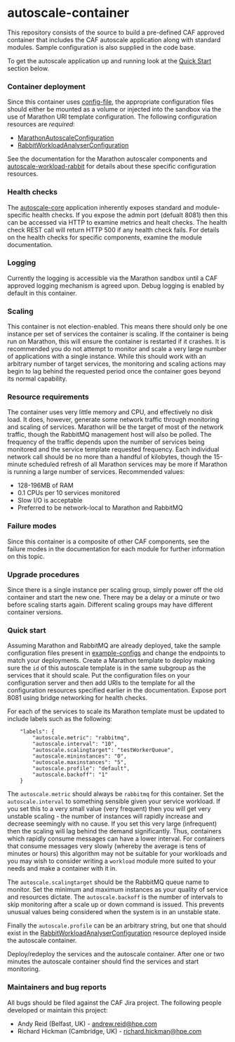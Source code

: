 # autoscale-container

This repository consists of the source to build a pre-defined CAF approved
container that includes the CAF autoscale application along with
standard modules. Sample configuration is also supplied in the code base.

To get the autoscale application up and running look at the [Quick Start](#quick-start) section below.


### Container deployment

Since this container uses [config-file](https://github.hpe.com/caf/config-file), the appropriate configuration files
should either be mounted as a volume or injected into the sandbox via the use
of Marathon URI template configuration. The following configuration resources
are *required*:

- [MarathonAutoscaleConfiguration](https://github.hpe.com/caf/autoscale-container/blob/develop/example-configs/cfg_autoscaler_marathon_MarathonAutoscaleConfiguration)
- [RabbitWorkloadAnalyserConfiguration](https://github.hpe.com/caf/autoscale-container/blob/develop/example-configs/cfg_autoscaler_marathon_RabbitWorkloadAnalyserConfiguration)

See the documentation for the Marathon autoscaler components and [autoscale-workload-rabbit](https://github.hpe.com/caf/autoscale-workload-rabbit) for details about these specific configuration
resources.


### Health checks

The [autoscale-core](https://github.hpe.com/caf/autoscale-core) application inherently exposes standard and
module-specific health checks. If you expose the admin port (defualt 8081)
then this can be accessed via HTTP to examine metrics and healt checks.
The health check REST call will return HTTP 500 if any health check fails.
For details on the health checks for specific components, examine the module
documentation.


### Logging

Currently the logging is accessible via the Marathon sandbox until a CAF
approved logging mechanism is agreed upon. Debug logging is enabled by default
in this container.


### Scaling

This container is not election-enabled. This means there should only be one
instance per set of services the container is scaling. If the container is
being run on Marathon, this will ensure the container is restarted if it
crashes. It is recommended you do not attempt to monitor and scale a very
large number of applications with a single instance. While this should work
with an arbitrary number of target services, the monitoring and scaling
actions may begin to lag behind the requested period once the container goes
beyond its normal capability.


### Resource requirements

The container uses very little memory and CPU, and effectively no disk load.
It does, however, generate some network traffic through monitoring and scaling
of services. Marathon will be the target of most of the network traffic, though
the RabbitMQ management host will also be polled. The frequency of the traffic
depends upon the number of services being monitored and the service template
requested frequency. Each individual network call should be no more than a
handful of kilobytes, though the 15-minute scheduled refresh of all Marathon
services may be more if Marathon is running a large number of services.
Recommended values:

- 128-196MB of RAM
- 0.1 CPUs per 10 services monitored
- Slow I/O is acceptable
- Preferred to be network-local to Marathon and RabbitMQ


### Failure modes

Since this container is a composite of other CAF components, see the failure
modes in the documentation for each module for further information on this
topic.


### Upgrade procedures

Since there is a single instance per scaling group, simply power off the old
container and start the new one. There may be a delay or a minute or two before
scaling starts again. Different scaling groups may have different container
versions.


### Quick start

Assuming Marathon and RabbitMQ are already deployed, take the sample
configuration files present in [example-configs](https://github.hpe.com/caf/autoscale-container/tree/develop/example-configs) and change the endpoints to
match your deployments. Create a Marathon template to deploy making sure the
`id` of this autoscale template is in the same subgroup as the services that
it should scale. Put the configuration files on your configuration server and
then add URIs to the template for all the configuration resources specified
earlier in the documentation. Expose port 8081 using bridge networking for
health checks.

For each of the services to scale its Marathon template must be updated to
include labels such as the following:

```
    "labels": {
        "autoscale.metric": "rabbitmq",
        "autoscale.interval": "10",
        "autoscale.scalingtarget": "testWorkerQueue",
        "autoscale.mininstances": "0",
        "autoscale.maxinstances": "5",
        "autoscale.profile": "default",
        "autoscale.backoff": "1"
    }
```

The `autoscale.metric` should always be `rabbitmq` for this container.
Set the `autoscale.interval` to something sensible given your service workload.
If you set this to a very small value (very frequent) then you will get very
unstable scaling - the number of instances will rapidly increase and decrease
seemingly with no cause. If you set this very large (infrequent) then the
scaling will lag behind the demand significantly. Thus, containers which
rapidly consume messages can have a lower interval. For containers that
consume messages very slowly (whereby the average is tens of minutes or hours)
this algorithm may not be suitable for your workloads and you may wish to
consider writing a `workload` module more suited to your needs and make a
container with it in.

The `autoscale.scalingtarget` should be the RabbitMQ queue name to monitor.
Set the minimum and maximum instances as your quality of service and resources
dictate. The `autoscale.backoff` is the number of intervals to skip monitoring
after a scale up or down command is issued. This prevents unusual values
being considered when the system is in an unstable state.

Finally the `autoscale.profile` can be an arbitrary string, but one that should
exist in the [RabbitWorkloadAnalyserConfiguration](https://github.hpe.com/caf/autoscale-container/blob/develop/example-configs/cfg_autoscaler_marathon_RabbitWorkloadAnalyserConfiguration) resource deployed inside the
autoscale container.

Deploy/redeploy the services and the autoscale container. After one or two
minutes the autoscale container should find the services and start monitoring.


### Maintainers and bug reports

All bugs should be filed against the CAF Jira project. The following people
developed or maintain this project:

- Andy Reid (Belfast, UK) - andrew.reid@hpe.com
- Richard Hickman (Cambridge, UK) - richard.hickman@hpe.com
